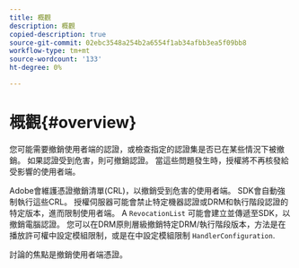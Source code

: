 ```yaml
---
title: 概觀
description: 概觀
copied-description: true
source-git-commit: 02ebc3548a254b2a6554f1ab34afbb3ea5f09bb8
workflow-type: tm+mt
source-wordcount: '133'
ht-degree: 0%

---
```


# 概觀{#overview}

您可能需要撤銷使用者端的認證，或檢查指定的認證集是否已在某些情況下被撤銷。 如果認證受到危害，則可撤銷認證。 當這些問題發生時，授權將不再核發給受影響的使用者端。

Adobe會維護憑證撤銷清單(CRL)，以撤銷受到危害的使用者端。 SDK會自動強制執行這些CRL。 授權伺服器可能會禁止特定機器認證或DRM和執行階段認證的特定版本，進而限制使用者端。 A `RevocationList` 可能會建立並傳遞至SDK，以撤銷電腦認證。 您可以在DRM原則層級撤銷特定DRM/執行階段版本，方法是在播放許可權中設定模組限制，或是在中設定模組限制 `HandlerConfiguration`.

討論的焦點是撤銷使用者端憑證。

